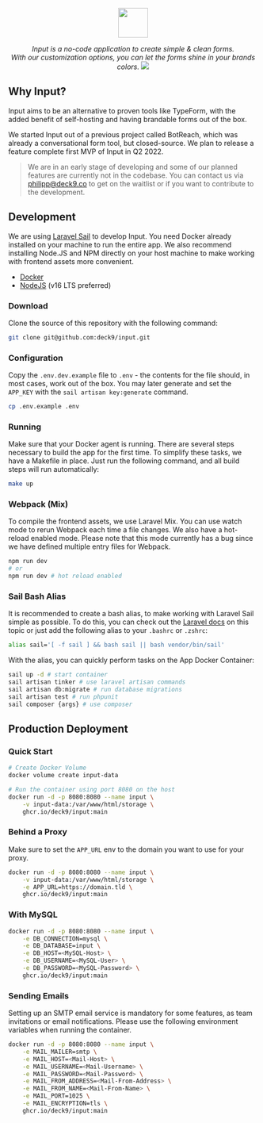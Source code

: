 <p align="center">   
<img height="60" src="public/images/input-with-bg.png">
</p>
<p align="center">
<i>Input is a no-code application to create simple & clean forms.<br> With our customization options, you can let the forms shine in your brands colors.</i>
<img style="max-width:800px" src="public/images/product-screenshot.png">
</p>

## Why Input?

Input aims to be an alternative to proven tools like TypeForm, with the added benefit of self-hosting and having brandable forms out of the box.

We started Input out of a previous project called BotReach, which was already a conversational form tool, but closed-source. We plan to release a feature complete first MVP of Input in Q2 2022.

> We are in an early stage of developing and some of our planned features are currently not in the codebase. You can contact us via philipp@deck9.co to get on the waitlist or if you want to contribute to the development.

## Development

We are using [Laravel Sail](https://laravel.com/docs/master/sail) to develop Input. You need Docker already installed on your machine to run the entire app. We also recommend installing Node.JS and NPM directly on your host machine to make working with frontend assets more convenient.

-   [Docker](https://www.docker.com/get-started/)
-   [NodeJS](https://nodejs.org/) (v16 LTS preferred)

### Download

Clone the source of this repository with the following command:

```bash
git clone git@github.com:deck9/input.git
```

### Configuration

Copy the `.env.dev.example` file to `.env` - the contents for the file should, in most cases, work out of the box. You may later generate and set the `APP_KEY` with the `sail artisan key:generate` command.

```bash
cp .env.example .env
```

### Running

Make sure that your Docker agent is running. There are several steps necessary to build the app for the first time. To simplify these tasks, we have a Makefile in place. Just run the following command, and all build steps will run automatically:

```bash
make up
```

### Webpack (Mix)

To compile the frontend assets, we use Laravel Mix. You can use watch mode to rerun Webpack each time a file changes.
We also have a hot-reload enabled mode. Please note that this mode currently has a bug since we have defined multiple entry files for Webpack.

```bash
npm run dev
# or
npm run dev # hot reload enabled
```

### Sail Bash Alias

It is recommended to create a bash alias, to make working with Laravel Sail simple as possible. To do this, you can check out the [Laravel docs](https://laravel.com/docs/9.x/sail#configuring-a-bash-alias) on this topic or just add the following alias to your `.bashrc` or `.zshrc`:

```bash
alias sail='[ -f sail ] && bash sail || bash vendor/bin/sail'
```

With the alias, you can quickly perform tasks on the App Docker Container:

```bash
sail up -d # start container
sail artisan tinker # use laravel artisan commands
sail artisan db:migrate # run database migrations
sail artisan test # run phpunit
sail composer {args} # use composer
```

## Production Deployment

### Quick Start

```bash
# Create Docker Volume
docker volume create input-data

# Run the container using port 8080 on the host
docker run -d -p 8080:8080 --name input \
    -v input-data:/var/www/html/storage \
    ghcr.io/deck9/input:main
```

### Behind a Proxy

Make sure to set the `APP_URL` env to the domain you want to use for your proxy.

```bash
docker run -d -p 8080:8080 --name input \
    -v input-data:/var/www/html/storage \
    -e APP_URL=https://domain.tld \
    ghcr.io/deck9/input:main
```

### With MySQL

```bash
docker run -d -p 8080:8080 --name input \
    -e DB_CONNECTION=mysql \
    -e DB_DATABASE=input \
    -e DB_HOST=<MySQL-Host> \
    -e DB_USERNAME=<MySQL-User> \
    -e DB_PASSWORD=<MySQL-Password> \
    ghcr.io/deck9/input:main
```

### Sending Emails

Setting up an SMTP email service is mandatory for some features, as team invitations or email notifications. Please use the following environment variables when running the container.

```bash
docker run -d -p 8080:8080 --name input \
    -e MAIL_MAILER=smtp \
    -e MAIL_HOST=<Mail-Host> \
    -e MAIL_USERNAME=<Mail-Username> \
    -e MAIL_PASSWORD=<Mail-Password> \
    -e MAIL_FROM_ADDRESS=<Mail-From-Address> \
    -e MAIL_FROM_NAME=<Mail-From-Name> \
    -e MAIL_PORT=1025 \
    -e MAIL_ENCRYPTION=tls \
    ghcr.io/deck9/input:main
```

